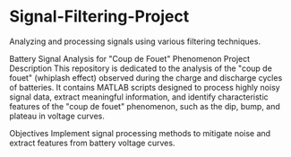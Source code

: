 # Signal-Filtering-Project
Analyzing and processing signals using various filtering techniques. 

Battery Signal Analysis for "Coup de Fouet" Phenomenon
Project Description
This repository is dedicated to the analysis of the "coup de fouet" (whiplash effect) observed during the charge and discharge cycles of batteries. It contains MATLAB scripts designed to process highly noisy signal data, extract meaningful information, and identify characteristic features of the "coup de fouet" phenomenon, such as the dip, bump, and plateau in voltage curves.

Objectives
Implement signal processing methods to mitigate noise and extract features from battery voltage curves.
